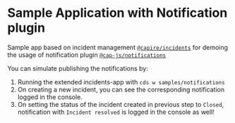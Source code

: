 # Sample Application with Notification plugin

Sample app based on incident management [`@capire/incidents`](https://github.com/cap-js/incidents-app) for demoing the usage of notification plugin [`@cap-js/notifications`](https://www.npmjs.com/package/@cap-js/notifications)

You can simulate publishing the notifications by:

1. Running the extended incidents-app with `cds w samples/notifications`
2. On creating a new incident, you can see the corresponding notification logged in the console.
3. On setting the status of the incident created in previous step to `Closed`, notification with `Incident resolved` is logged in the console as well!
